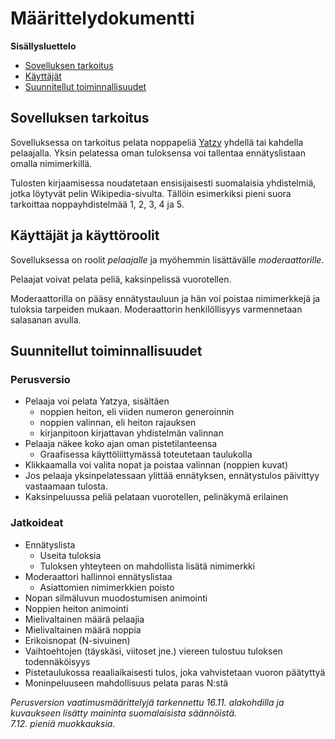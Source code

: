 # Määrittelydokumentti

**Sisällysluettelo**

* [Sovelluksen tarkoitus](#tarkoitus)
* [Käyttäjät](#kayttajat)
* [Suunnitellut toiminnallisuudet](#kehitys)


## <a name="tarkoitus"></a>Sovelluksen tarkoitus

Sovelluksessa on tarkoitus pelata noppapeliä [Yatzy](https://fi.wikipedia.org/wiki/Yatzy) yhdellä tai kahdella pelaajalla. Yksin pelatessa oman tuloksensa voi tallentaa ennätyslistaan omalla nimimerkillä.

Tulosten kirjaamisessa noudatetaan ensisijaisesti suomalaisia yhdistelmiä, jotka löytyvät pelin Wikipedia-sivulta. Tällöin esimerkiksi pieni suora tarkoittaa noppayhdistelmää 1, 2, 3, 4 ja 5.

## <a name="kayttajat"></a>Käyttäjät ja käyttöroolit

Sovelluksessa on roolit *pelaajalle* ja myöhemmin lisättävälle *moderaattorille*.  

Pelaajat voivat pelata peliä, kaksinpelissä vuorotellen.

Moderaattorilla on pääsy ennätystauluun ja hän voi poistaa nimimerkkejä ja tuloksia tarpeiden mukaan. Moderaattorin henkilöllisyys varmennetaan salasanan avulla.

## <a name="kehitys"></a>Suunnitellut toiminnallisuudet

### Perusversio

* Pelaaja voi pelata Yatzya, sisältäen
	* noppien heiton, eli viiden numeron generoinnin
	* noppien valinnan, eli heiton rajauksen
	* kirjanpitoon kirjattavan yhdistelmän valinnan
* Pelaaja näkee koko ajan oman pistetilanteensa
	* Graafisessa käyttöliittymässä toteutetaan taulukolla
* Klikkaamalla voi valita nopat ja poistaa valinnan (noppien kuvat)
* Jos pelaaja yksinpelatessaan ylittää ennätyksen, ennätystulos päivittyy vastaamaan tulosta.
* Kaksinpeluussa peliä pelataan vuorotellen, pelinäkymä erilainen

### Jatkoideat

* Ennätyslista
	* Useita tuloksia
	* Tuloksen yhteyteen on mahdollista lisätä nimimerkki
* Moderaattori hallinnoi ennätyslistaa
	* Asiattomien nimimerkkien poisto
* Nopan silmäluvun muodostumisen animointi
* Noppien heiton animointi
* Mielivaltainen määrä pelaajia
* Mielivaltainen määrä noppia
* Erikoisnopat (N-sivuinen)
* Vaihtoehtojen (täyskäsi, viitoset jne.) viereen tulostuu tuloksen todennäköisyys
* Pistetaulukossa reaaliaikaisesti tulos, joka vahvistetaan vuoron päätyttyä
* Moninpeluuseen mahdollisuus pelata paras N:stä

*Perusversion vaatimusmäärittelyjä tarkennettu 16.11. alakohdilla ja kuvaukseen lisätty maininta suomalaisista säännöistä.  
7.12. pieniä muokkauksia.*
